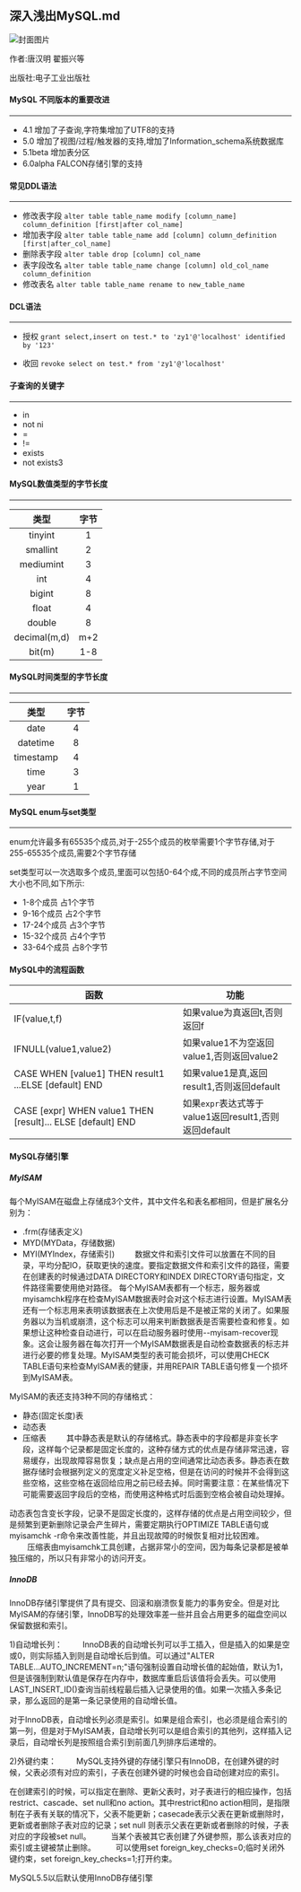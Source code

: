 ## 深入浅出MySQL.md

![封面图片](http://img.blog.163.com/photo/VaMaLTmcTQH0dDjmyFJ_zA==/1141381030562357393.jpg)

作者:唐汉明 翟振兴等

出版社:电子工业出版社


#### MySQL 不同版本的重要改进
----

- 4.1 增加了子查询,字符集增加了UTF8的支持
- 5.0 增加了视图/过程/触发器的支持,增加了Information_schema系统数据库
- 5.1beta 增加表分区
- 6.0alpha FALCON存储引擎的支持

#### 常见DDL语法
----

- 修改表字段 `alter table table_name modify [column_name] column_definition [first|after col_name]`
- 增加表字段 `alter table table_name add [column] column_definition [first|after_col_name]`
- 删除表字段 `alter table drop [column] col_name`
- 表字段改名 `alter table table_name change [column] old_col_name column_definition`
- 修改表名   `alter table table_name rename to new_table_name`

#### DCL语法
----

- 授权 `grant select,insert on test.* to 'zy1'@'localhost' identified by '123'`

- 收回 `revoke select on test.* from 'zy1'@'localhost'`

#### 子查询的关键字
----

- in
- not ni
- =
- !=
- exists
- not exists3

#### MySQL数值类型的字节长度
----

|类型|字节|
|:--:|:--:|
|tinyint|1|
|smallint|2|
|mediumint|3|
|int|4|
|bigint|8|
|float|4|
|double|8|
|decimal(m,d)|m+2|
|bit(m)|1-8|

#### MySQL时间类型的字节长度
----

|类型|字节|
|:--:|:--:|
|date|4|
|datetime|8|
|timestamp|4|
|time|3|
|year|1|

#### MySQL enum与set类型
----

enum允许最多有65535个成员,对于-255个成员的枚举需要1个字节存储,对于255-65535个成员,需要2个字节存储


set类型可以一次选取多个成员,里面可以包括0-64个成,不同的成员所占字节空间大小也不同,如下所示:

- 1-8个成员   占1个字节
- 9-16个成员  占2个字节
- 17-24个成员 占3个字节
- 15-32个成员 占4个字节
- 33-64个成员 占8个字节

#### MySQL中的流程函数

|函数|功能|
|---|---|
|IF(value,t,f)|如果value为真返回t,否则返回f|
|IFNULL(value1,value2)|如果value1不为空返回value1,否则返回value2|
|CASE WHEN [value1] THEN result1 ...ELSE [default] END|如果value1是真,返回result1,否则返回default|
|CASE [expr] WHEN value1 THEN [result]... ELSE [default] END|如果`expr`表达式等于value1返回result1,否则返回default|


#### MySQL存储引擎

##### MyISAM

每个MyISAM在磁盘上存储成3个文件，其中文件名和表名都相同，但是扩展名分别为：

- .frm(存储表定义)
- MYD(MYData，存储数据)
- MYI(MYIndex，存储索引)
　　
数据文件和索引文件可以放置在不同的目录，平均分配IO，获取更快的速度。要指定数据文件和索引文件的路径，需要在创建表的时候通过DATA DIRECTORY和INDEX DIRECTORY语句指定，文件路径需要使用绝对路径。
每个MyISAM表都有一个标志，服务器或myisamchk程序在检查MyISAM数据表时会对这个标志进行设置。MyISAM表还有一个标志用来表明该数据表在上次使用后是不是被正常的关闭了。如果服务器以为当机或崩溃，这个标志可以用来判断数据表是否需要检查和修复。如果想让这种检查自动进行，可以在启动服务器时使用--myisam-recover现象。这会让服务器在每次打开一个MyISAM数据表是自动检查数据表的标志并进行必要的修复处理。MyISAM类型的表可能会损坏，可以使用CHECK TABLE语句来检查MyISAM表的健康，并用REPAIR TABLE语句修复一个损坏到MyISAM表。

MyISAM的表还支持3种不同的存储格式：

- 静态(固定长度)表
- 动态表
- 压缩表
　　
其中静态表是默认的存储格式。静态表中的字段都是非变长字段，这样每个记录都是固定长度的，这种存储方式的优点是存储非常迅速，容易缓存，出现故障容易恢复；缺点是占用的空间通常比动态表多。静态表在数据存储时会根据列定义的宽度定义补足空格，但是在访问的时候并不会得到这些空格，这些空格在返回给应用之前已经去掉。同时需要注意：在某些情况下可能需要返回字段后的空格，而使用这种格式时后面到空格会被自动处理掉。

动态表包含变长字段，记录不是固定长度的，这样存储的优点是占用空间较少，但是频繁到更新删除记录会产生碎片，需要定期执行OPTIMIZE TABLE语句或myisamchk -r命令来改善性能，并且出现故障的时候恢复相对比较困难。
　　
压缩表由myisamchk工具创建，占据非常小的空间，因为每条记录都是被单独压缩的，所以只有非常小的访问开支。 

##### InnoDB

InnoDB存储引擎提供了具有提交、回滚和崩溃恢复能力的事务安全。但是对比MyISAM的存储引擎，InnoDB写的处理效率差一些并且会占用更多的磁盘空间以保留数据和索引。

1)自动增长列：
　　
InnoDB表的自动增长列可以手工插入，但是插入的如果是空或0，则实际插入到则是自动增长后到值。可以通过"ALTER TABLE...AUTO_INCREMENT=n;"语句强制设置自动增长值的起始值，默认为1，但是该强制到默认值是保存在内存中，数据库重启后该值将会丢失。可以使用LAST_INSERT_ID()查询当前线程最后插入记录使用的值。如果一次插入多条记录，那么返回的是第一条记录使用的自动增长值。

对于InnoDB表，自动增长列必须是索引。如果是组合索引，也必须是组合索引的第一列，但是对于MyISAM表，自动增长列可以是组合索引的其他列，这样插入记录后，自动增长列是按照组合索引到前面几列排序后递增的。

2)外键约束：
　　
MySQL支持外键的存储引擎只有InnoDB，在创建外键的时候，父表必须有对应的索引，子表在创建外键的时候也会自动创建对应的索引。
      
在创建索引的时候，可以指定在删除、更新父表时，对子表进行的相应操作，包括restrict、cascade、set null和no action。其中restrict和no action相同，是指限制在子表有关联的情况下，父表不能更新；casecade表示父表在更新或删除时，更新或者删除子表对应的记录；set null 则表示父表在更新或者删除的时候，子表对应的字段被set null。
　　
当某个表被其它表创建了外键参照，那么该表对应的索引或主键被禁止删除。
　　
可以使用set foreign_key_checks=0;临时关闭外键约束，set foreign_key_checks=1;打开约束。

MySQL5.5以后默认使用InnoDB存储引擎
